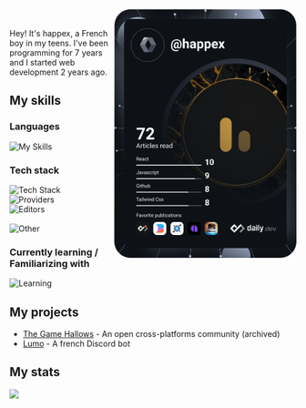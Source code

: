 <a href="https://app.daily.dev"><img src="devcard.svg" width="320" align="right" /></a><br><br>
Hey! It's happex, a French boy in my teens. I've been programming for 7 years and I started web development 2 years ago.

My skills
-----
### Languages
![My Skills](https://skillicons.dev/icons?i=html,css,js,py,md&perline=8)

### Tech stack
![Tech Stack](https://skillicons.dev/icons?i=nodejs,vite,tailwind,electron,express,vue,next&perline=8) <br>
![Providers](https://skillicons.dev/icons?i=vercel,cloudflare,supabase&perline=8) <br>
![Editors](https://skillicons.dev/icons?i=replit,github,git,vscode&perline=8) <br><br>
![Other](https://skillicons.dev/icons?i=discord,bots&perline=8)

### Currently learning / Familiarizing with
![Learning](https://skillicons.dev/icons?i=ts,svelte,react&perline=8)

My projects 
-----

* [The Game Hallows](https://gamehallows.pages.dev) - An open cross-platforms community (archived)
* [Lumo](https://github.com/okayhappex/Lumo) - A french Discord bot

My stats
-----

<a href="https://github.com/anuraghazra/GitHub-Readme-stats"><img src="https://github-readme-stats.vercel.app/api/top-langs/?username=okayhappex&theme=transparent&count_private=true" /></a>
